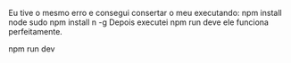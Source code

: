 Eu tive o mesmo erro e consegui consertar o meu executando:
npm install node
sudo npm install n -g
Depois executei npm run deve ele funciona perfeitamente.

npm run dev
